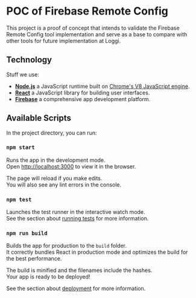 # POC of Firebase Remote Config

This project is a proof of concept that intends to validate the Firebase Remote Config tool implementation and serve as a base to compare with other tools for future implementation at Loggi.

## Technology

Stuff we use:

- **[Node.js](https://nodejs.org/en/)** a JavaScript runtime built on [Chrome's V8 JavaScript engine](https://v8.dev/).
- **[React](https://reactjs.org/)** a JavaScript library for building user interfaces.
- **[Firebase](https://firebase.google.com/)** a comprehensive app development platform.

## Available Scripts

In the project directory, you can run:

### `npm start`

Runs the app in the development mode.<br />
Open [http://localhost:3000](http://localhost:3000) to view it in the browser.

The page will reload if you make edits.<br />
You will also see any lint errors in the console.

### `npm test`

Launches the test runner in the interactive watch mode.<br />
See the section about [running tests](https://facebook.github.io/create-react-app/docs/running-tests) for more information.

### `npm run build`

Builds the app for production to the `build` folder.<br />
It correctly bundles React in production mode and optimizes the build for the best performance.

The build is minified and the filenames include the hashes.<br />
Your app is ready to be deployed!

See the section about [deployment](https://facebook.github.io/create-react-app/docs/deployment) for more information.
